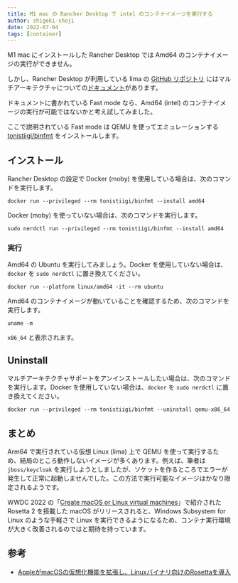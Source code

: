 ```yaml
---
title: M1 mac の Rancher Desktop で intel のコンテナイメージを実行する
author: shigeki-shoji
date: 2022-07-04
tags: [container]
---
```


M1 mac にインストールした Rancher Desktop では Amd64 のコンテナイメージの実行ができません。

しかし、Rancher Desktop が利用している lima の [GitHub リポジトリ](https://github.com/lima-vm/lima) にはマルチアーキテクチャについての[ドキュメント](https://github.com/lima-vm/lima/blob/master/docs/multi-arch.md)があります。

ドキュメントに書かれている Fast mode なら、Amd64 (intel) のコンテナイメージの実行が可能ではないかと考え試してみました。

ここで説明されている Fast mode は QEMU を使ってエミュレーションする [tonistiigi/binfmt](https://hub.docker.com/r/tonistiigi/binfmt) をインストールします。

## インストール

Rancher Desktop の設定で Docker (moby) を使用している場合は、次のコマンドを実行します。

```shell
docker run --privileged --rm tonistiigi/binfmt --install amd64
```

Docker (moby) を使っていない場合は、次のコマンドを実行します。

```shell
sudo nerdctl run --privileged --rm tonistiigi/binfmt --install amd64
```

### 実行

Amd64 の Ubuntu を実行してみましょう。Docker を使用していない場合は、`docker` を `sudo nerdctl` に置き換えてください。

```shell
docker run --platform linux/amd64 -it --rm ubuntu
```

Amd64 のコンテナイメージが動いていることを確認するため、次のコマンドを実行します。

```shell
uname -m
```

`x86_64` と表示されます。

## Uninstall

マルチアーキテクチャサポートをアンインストールしたい場合は、次のコマンドを実行します。Docker を使用していない場合は、`docker` を `sudo nerdctl` に置き換えてください。

```shell
docker run --privileged --rm tonistiigi/binfmt --uninstall qemu-x86_64
```

## まとめ

Arm64 で実行されている仮想 Linux (lima) 上で QEMU を使って実行するため、結局のところ動作しないイメージが多くあります。例えば、筆者は `jboss/keycloak` を実行しようとしましたが、ソケットを作るところでエラーが発生して正常に起動しませんでした。この方法で実行可能なイメージはかなり限定されるようです。

WWDC 2022 の「[Create macOS or Linux virtual machines](https://developer.apple.com/videos/play/wwdc2022/10002/)」で紹介された Rosetta 2 を搭載した macOS がリリースされると、Windows Subsystem for Linux のような手軽さで Linux を実行できるようになるため、コンテナ実行環境が大きく改善されるのではと期待を持っています。

## 参考

- [AppleがmacOSの仮想化機能を拡張し、Linuxバイナリ向けのRosettaを導入](https://www.infoq.com/jp/news/2022/06/apple-virtualization-framework/)

